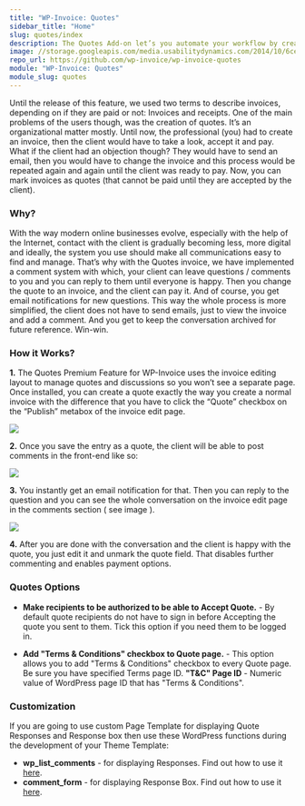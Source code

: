 ```yaml
---
title: "WP-Invoice: Quotes"
sidebar_title: "Home"
slug: quotes/index
description: The Quotes Add-on let’s you automate your workflow by creating quotes and letting your clients ask questions regarding quotes directly on your website. Once a quote is approved, it is converted to an invoice with a single click.  
image: //storage.googleapis.com/media.usabilitydynamics.com/2014/10/6ce103ff-wpinvoice-extension-quotes-icon-300x300.png
repo_url: https://github.com/wp-invoice/wp-invoice-quotes
module: "WP-Invoice: Quotes"
module_slug: quotes
---
```


Until the release of this feature, we used two terms to describe invoices, depending on if they are paid or not: Invoices and receipts. One of the main problems of the users though, was the creation of quotes. It’s an organizational matter mostly. Until now, the professional (you) had to create an invoice, then the client would have to take a look, accept it and pay. What if the client had an objection though? They would have to send an email, then you would have to change the invoice and this process would be repeated again and again until the client was ready to pay. Now, you can mark invoices as quotes (that cannot be paid until they are accepted by the client).

### Why?

With the way modern online businesses evolve, especially with the help of the Internet, contact with the client is gradually becoming less, more digital and ideally, the system you use should make all communications easy to find and manage. That’s why with the Quotes invoice, we have implemented a comment system with which, your client can leave questions / comments to you and you can reply to them until everyone is happy. Then you change the quote to an invoice, and the client can pay it. And of course, you get email notifications for new questions. This way the whole process is more simplified, the client does not have to send emails, just to view the invoice and add a comment. And you get to keep the conversation archived for future reference. Win-win.

### How it Works?

**1.** The Quotes Premium Feature for WP-Invoice uses the invoice editing layout to manage quotes and discussions so you won’t see a separate page. Once installed, you can create a quote exactly the way you create a normal invoice with the difference that you have to click the “Quote” checkbox on the “Publish” metabox of the invoice edit page.

![](https://storage.googleapis.com/media.usabilitydynamics.com/publish.png)

**2.** Once you save the entry as a quote, the client will be able to post comments in the front-end like so:

![](https://storage.googleapis.com/media.usabilitydynamics.com/frontend-question1.png)

**3.** You instantly get an email notification for that. Then you can reply to the question and you can see the whole conversation on the invoice edit page in the comments section ( see image ).

![](https://storage.googleapis.com/media.usabilitydynamics.com/comments1.png)

**4.** After you are done with the conversation and the client is happy with the quote, you just edit it and unmark the quote field. That disables further commenting and enables payment options.

### Quotes Options

*   **Make recipients to be authorized to be able to Accept Quote.** - By default quote recipients do not have to sign in before Accepting the quote you sent to them. Tick this option if you need them to be logged in.

*   **Add "Terms & Conditions" checkbox to Quote page.**  - This option allows you to add "Terms & Conditions" checkbox to every Quote page. Be sure you have specified Terms page ID.
    **"T&C" Page ID** - Numeric value of WordPress page ID that has "Terms & Conditions".

### Customization

If you are going to use custom Page Template for displaying Quote Responses and Response box then use these WordPress functions during the development of your Theme Template:

*   **wp_list_comments** - for displaying Responses. Find out how to use it [here](http://codex.wordpress.org/Function_Reference/wp_list_comments).
*   **comment_form** - for displaying Response Box. Find out how to use it [here](http://codex.wordpress.org/Function_Reference/comment_form).
